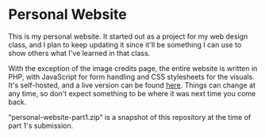 Personal Website
======
This is my personal website. It started out as a project for my web design class, and I plan to keep updating it since it'll be something I can use to show others what I've learned in that class.

With the exception of the image credits page, the entire website is written in PHP, with JavaScript for form handling and CSS stylesheets for the visuals. It's self-hosted, and a live version can be found [here](http://jcz95.dynu.com/~jim/WmGXQ5YvdzSYCG8l/). Things can change at any time, so don't expect something to be where it was next time you come back.

"personal-website-part1.zip" is a snapshot of this repository at the time of part 1's submission.

